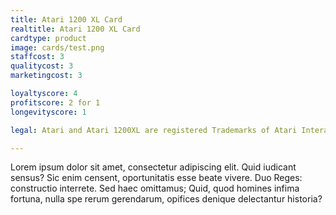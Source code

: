 ```yaml
---
title: Atari 1200 XL Card
realtitle: Atari 1200 XL Card
cardtype: product
image: cards/test.png
staffcost: 3
qualitycost: 3
marketingcost: 3

loyaltyscore: 4
profitscore: 2 for 1
longevityscore: 1

legal: Atari and Atari 1200XL are registered Trademarks of Atari Interactive, Inc

---
```


Lorem ipsum dolor sit amet, consectetur adipiscing elit. Quid iudicant sensus? Sic enim censent, oportunitatis esse beate vivere. Duo Reges: constructio interrete. Sed haec omittamus; Quid, quod homines infima fortuna, nulla spe rerum gerendarum, opifices denique delectantur historia?

